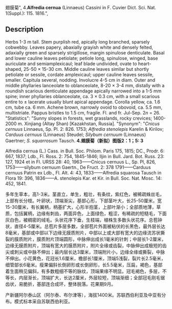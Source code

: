 翅膜菊",
4.**Alfredia cernua** (Linnaeus) Cassini in F. Cuvier Dict. Sci. Nat. 1(Suppl.): 115. 1816.",

## Description
Herbs 1-3 m tall. Stem purplish red, apically long branched, sparsely cobwebby. Leaves papery, abaxially grayish white and densely felted, adaxially green and sparsely strigillose, margin spinulose denticulate. Basal and lower cauline leaves petiolate; petiole long, spinulose, winged, base auriculate and semiamplexicaul; leaf blade undivided, ovate to heart-shaped, 25-50 × 15-30 cm. Middle cauline leaves similar but shortly petiolate or sessile, cordate amplexicaul; upper cauline leaves sessile, smaller. Capitula several, nodding. Involucre 4-5 cm in diam. Outer and middle phyllaries lanceolate to oblanceolate, 8-20 × 3-4 mm, distally with a roundish scarious denticulate appendage apically narrowed into a 1-5 mm spine; inner phyllaries oblanceolate, ca. 3 × 0.3 cm, with a small scarious entire to ± lacerate usually blunt apical appendage. Corolla yellow, ca. 1.6 cm, tube ca. 6 mm. Achene brown, narrowly ovoid to obovoid, ca. 5.5 mm, multistriate. Pappus bristles to 1.5 cm, fragile. Fl. and fr. Jul-Sep. 2*n* = 26.
  "Statistics": "Sunny slopes in forests, wet grasslands, rocky crevices; 1400-2000 m. Xinjiang (Altay Shan) [Kazakhstan, Russia].
  "Synonym": "*Cnicus cernuus* Linnaeus, Sp. Pl. 2: 826. 1753; *Alfredia stenolepis* Karelin &amp; Kirilov; *Carduus cernuus* (Linnaeus) Steudel; *Silybum cernuum* (Linnaeus) Gaertner; *S. squarrosum* Tausch.
**4.翅膜菊（新拟）图版2：1；5: 3**

Alfredia cernua (L.) Cass. in Bull. Soc. Philom. Paris 175, 1815; DC., Prodr. 6: 667, 1837; Ldb., Fl. Ross. 2: 754, 1845-1846; lljin in Bull. Jard. Bot. Russ. 23: 127, 1924 et in Fl. URSS 28: 40, 1963——Cnicus cernuus L., Sp. Pl, 826, 1753——silybum cernuum Gaertn., De Fruct. 2: 378 1791——Carduus cernuus Patrin ex Ldb., Fl. Alt. 4: 43, 1833——Alfredia squarosa Tausch in Flora 19: 396, 1836——A. stenolepis Kar. et Kir. in Bull. Soc. Nat. Mosc. 14: 452, 1841.

多年生草本，高1-3米。茎直立，单生，粗壮，有条纹，紫红色，被稀疏蛛丝毛，上部有长分枝。叶卵状，顶端渐尖，基部心形，下部茎叶大，长25-50厘米，宽15-30厘米，有长翼柄，柄基扩大，心形半抱茎，上部叶渐小；全部质地薄，草质，包括翼柄，边缘有刺齿，两面异色，上面绿色，粗涩，有稀疏的短糙毛，下面灰白色，被稠密的绒毛。头状花序下垂，生枝端，植株生多数头状花序。总苞钟状，直径4-5厘米。总苞片多层多数，全部苞片外面被粘伏的长黑色，最外层长达8毫米，基部或中部以下边缘无膜质附片，中部以上或大部有宽大的边缘流苏状撕裂的膜质附片，膜质附片顶端圆形，中脉伸出成长1毫米的针刺；中层长1-2厘米，边缘无膜质附片，顶端有宽大的膜质附片，附片全缘或齿裂，中脉伸出成极短的齿尖或刺尖或中脉不伸出；最内层长达3厘米，顶端附片小，边缘全缘或撕裂，中脉不伸出。小花黄色，花冠长1.6厘米，檐部长1厘米，顶端5浅裂，裂片长2.5毫米，细管部长6毫米。瘦果偏斜长倒卵形或长倒卵形，长5.5毫米，压扁，褐色，基部着生面稍见偏斜，有多数粗细不等的脉纹，顶端果缘不明显。冠毛褐色，多层，不等长，内层渐长，顶端扩大，长达2厘米，外层较短，顶端渐细；全部冠毛刚毛锯齿状，易脆折，基部连合成环，整体脱落。花果期9月。

产新疆阿尔泰山区（阿尔泰、布尔津等），海拔1400米。苏联西伯利亚及中亚有分布。模式标本采自苏联西伯利亚。
